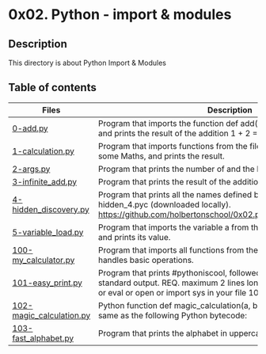 # 0x02. Python - import & modules

## Description
This directory is about Python Import & Modules

## Table of contents

Files | Description
----------- | -----------
[0-add.py](./0-add.py) | Program that imports the function def add(a, b): from the file add_0.py and prints the result of the addition 1 + 2 = 3
[1-calculation.py](./1-calculation.py) | Program that imports functions from the file calculator_1.py, does some Maths, and prints the result.
[2-args.py](./2-args.py) | Program that prints the number of and the list of its arguments.
[3-infinite_add.py](./3-infinite_add.py) | Program that prints the result of the addition of all arguments
[4-hidden_discovery.py](./4-hidden_discovery.py) | Program that prints all the names defined by the compiled module hidden_4.pyc (downloaded locally). https://github.com/holbertonschool/0x02.py/raw/master/hidden_4.pyc
[5-variable_load.py](./5-variable_load.py) | Program that imports the variable a from the file variable_load_5.py and prints its value.
[100-my_calculator.py](./100-my_calculator.py) | Program that imports all functions from the file calculator_1.py and handles basic operations.
[101-easy_print.py](./101-easy_print.py) | Program that prints #pythoniscool, followed by a new line, in the standard output. REQ. maximum 2 lines long. not allowed to use print or eval or open or import sys in your file 101-easy_print.py
[102-magic_calculation.py](./102-magic_calculation.py) | Python function def magic_calculation(a, b): that does exactly the same as the following Python bytecode:
[103-fast_alphabet.py](./103-fast_alphabet.py) | Program that prints the alphabet in uppercase, followed by a new line.